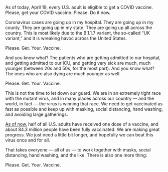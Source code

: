 As of today, April 19, every U.S. adult is eligible to get a COVID vaccine. Please, get your COVID vaccine. Please. Do it now.

Coronavirus cases are going up in my hospital. They are going up in my county. They are going up in my state. They are going up all across the country. This is most likely due to the B.1.1.7 variant, the so-called “UK variant,” and it is wreaking havoc across the United States.

Please. Get. Your. Vaccine.

And you know what? The patients who are getting admitted to our hospital, and getting admitted to our ICU, and getting very sick are much, much younger (between 20s and 50s, for the most part). And you know what? The ones who are also dying are much younger as well.

Please. Get. Your. Vaccine.

This is not the time to let down our guard. We are in an extremely tight race with the mutant virus, and in many places across our country — and the world, in fact — the virus is winning that race. We need to get vaccinated as fast as possible and keep up with masking, social distancing, hand washing, and avoiding large gatherings.

[As of now](https://www.nytimes.com/live/2021/04/19/world/covid-vaccine-coronavirus-cases#adults-eligible-covid-vaccine), half of all U.S. adults have received one dose of a vaccine, and about 84.3 million people have been fully vaccinated. We are making great progress. We just need a little bit longer, and hopefully we can beat this virus once and for all.

That takes everyone — all of us — to work together with masks, social distancing, hand washing, and the like. There is also one more thing:

Please. Get. Your. Vaccine.
